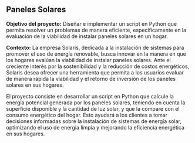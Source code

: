 ## Paneles Solares

**Objetivo del proyecto:** Diseñar e implementar un script en Python que permita resolver un problemas de manera eficiente, específicamente en la evaluación de la viabilidad de instalar paneles solares en un hogar.

**Contexto:** La empresa Solaris, dedicada a la instalación de sistemas para promover el uso de energía renovable, busca innovar en la manera en que los hogares evalúan la viabilidad de instalar paneles solares. Ante el creciente interés por la sostenibilidad y la reducción de costos energéticos, Solaris desea ofrecer una herramienta que permita a los usuarios evaluar de manera rápida la viabilidad y el retorno de inversión de los paneles solares en sus hogares. 

 El proyecto consiste en desarrollar un script en Python que calcule la energía potencial generada por los paneles solares, teniendo en cuenta la superficie disponible y la cantidad de luz solar, y que la compare con el consumo energético del hogar. Esto ayudará a los clientes a tomar decisiones informadas sobre la instalación de sistemas de energía solar, optimizando el uso de energía limpia y mejorando la eficiencia energética en sus hogares.
